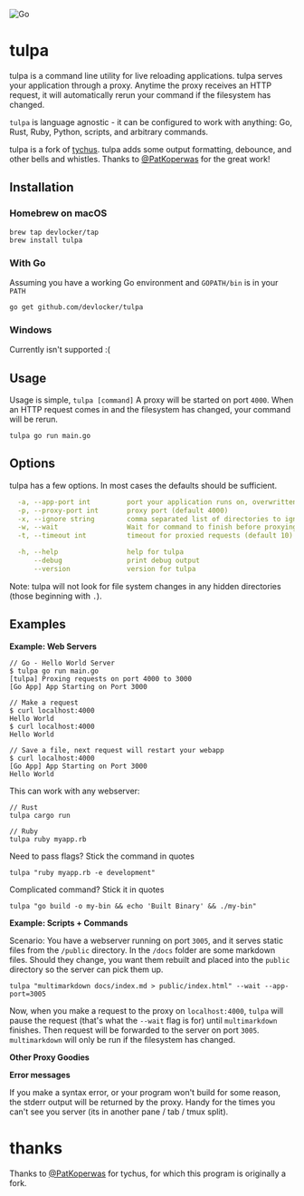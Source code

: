 ![Go](https://github.com/jeffrom/tulpa/workflows/Go/badge.svg)

# tulpa

tulpa is a command line utility for live reloading applications. tulpa serves
your application through a proxy. Anytime the proxy receives an HTTP request, it
will automatically rerun your command if the filesystem has changed.

`tulpa` is language agnostic - it can be configured to work with anything: Go,
Rust, Ruby, Python, scripts, and arbitrary commands.

tulpa is a fork of [tychus](https://github.com/devlocker/tychus). tulpa adds
some output formatting, debounce, and other bells and whistles. Thanks to
[@PatKoperwas](https://github.com/PatKoperwas) for the great work!

## Installation

### Homebrew on macOS

```
brew tap devlocker/tap
brew install tulpa
```

### With Go
Assuming you have a working Go environment and `GOPATH/bin` is in your `PATH`

```
go get github.com/devlocker/tulpa
```

### Windows
Currently isn't supported :(

## Usage

Usage is simple, `tulpa [command]` A proxy will be started on port `4000`. When
an HTTP request comes in and the filesystem has changed, your command will be
rerun.

```
tulpa go run main.go
```

## Options
tulpa has a few options. In most cases the defaults should be sufficient.

```yaml
  -a, --app-port int         port your application runs on, overwritten by ENV['PORT'] (default 3000)
  -p, --proxy-port int       proxy port (default 4000)
  -x, --ignore string        comma separated list of directories to ignore file changes in. (default node_modules,log,tmp,vendor)
  -w, --wait                 Wait for command to finish before proxying a request.
  -t, --timeout int          timeout for proxied requests (default 10)

  -h, --help                 help for tulpa
      --debug                print debug output
      --version              version for tulpa
```

Note: tulpa will not look for file system changes in any hidden directories
(those beginning with `.`).

## Examples

**Example: Web Servers**

```
// Go - Hello World Server
$ tulpa go run main.go
[tulpa] Proxing requests on port 4000 to 3000
[Go App] App Starting on Port 3000

// Make a request
$ curl localhost:4000
Hello World
$ curl localhost:4000
Hello World

// Save a file, next request will restart your webapp
$ curl localhost:4000
[Go App] App Starting on Port 3000
Hello World
```

This can work with any webserver:

```
// Rust
tulpa cargo run

// Ruby
tulpa ruby myapp.rb
```

Need to pass flags? Stick the command in quotes

```
tulpa "ruby myapp.rb -e development"
```

Complicated command? Stick it in quotes

```
tulpa "go build -o my-bin && echo 'Built Binary' && ./my-bin"
```

**Example: Scripts + Commands**

Scenario: You have a webserver running on port `3005`, and it serves static
files from the `/public` directory. In the `/docs` folder are some markdown
files. Should they change, you want them rebuilt and placed into the `public`
directory so the server can pick them up.

```
tulpa "multimarkdown docs/index.md > public/index.html" --wait --app-port=3005
```

Now, when you make a request to the proxy on `localhost:4000`, `tulpa` will
pause the request (that's what the `--wait` flag is for) until `multimarkdown`
finishes. Then request will be forwarded to the server on port `3005`.
`multimarkdown` will only be run if the filesystem has changed.

**Other Proxy Goodies**

**Error messages**

If you make a syntax error, or your program won't build for some reason, the
stderr output will be returned by the proxy. Handy for the times you can't see
you server (its in another pane / tab / tmux split).
# thanks

Thanks to [@PatKoperwas](https://github.com/PatKoperwas) for tychus, for which
this program is originally a fork.
